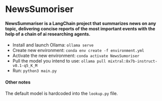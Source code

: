 # NewsSumoriser

#### NewsSummariser is a LangChain project that summarizes news on any topic, delivering concise reports of the most important events with the help of a chain of ai researching agents.

- Install and launch Ollama: `ollama serve`
- Create new environment: `conda env create -f environment.yml`
- Activate the new environment: `conda activate NewsSumoriser`
- Pull the model you intend to use: `ollama pull mixtral:8x7b-instruct-v0.1-q5_K_M`
- Run: `python3 main.py`

#### Other notes

The default model is hardcoded into the `lookup.py` file.
